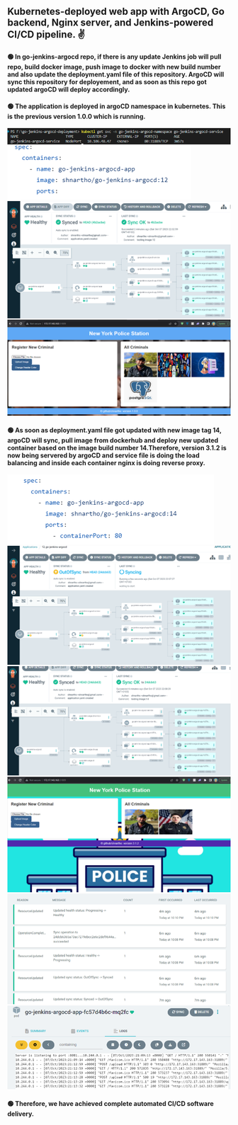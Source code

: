 ## Kubernetes-deployed web app with ArgoCD, Go backend, Nginx server, and Jenkins-powered CI/CD pipeline. ✌️

#### 🟢 In go-jenkins-argocd repo, if there is any update Jenkins job will pull repo, build docker image, push image to docker with new build number and also update the deployment.yaml file of this repository. ArgoCD will sync this repository for deployement, and as soon as this repo got updated argoCD will deploy accordingly.

#### 🟢 The application is deployed in argoCD namespace in kubernetes. This is the previous version 1.0.0 which is running.
![](./images/app-service-port.png)
![](./images/v1d.png)
![](./images/v1acd.png)
![](./images/v11.png)

#### 🟢 As soon as deployment.yaml file got updated with new image tag 14, argoCD will sync, pull image from dockerhub and deploy new updated container based on the image build number 14.Therefore, version 3.1.2 is now being servered by argoCD and service file is doing the load balancing and inside each container nginx is doing reverse proxy.
![](./images/v3d.png)
![](./images/outofsync.png)
![](./images/v3acd.png)
![](./images/v3.png)
![](./images/v3logs.png)
![](./images/v3logss.png)

#### 🟢 Therefore, we have achieved complete automated CI/CD software delivery. 